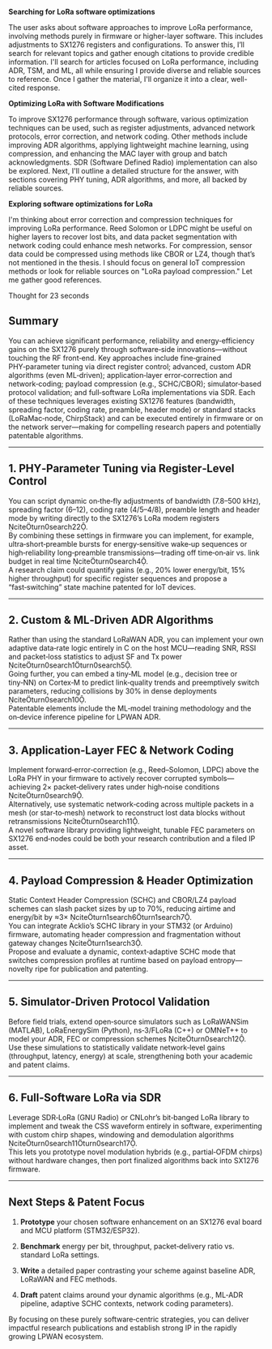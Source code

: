 
**Searching for LoRa software optimizations**

The user asks about software approaches to improve LoRa performance, involving methods purely in firmware or higher-layer software. This includes adjustments to SX1276 registers and configurations. To answer this, I’ll search for relevant topics and gather enough citations to provide credible information. I'll search for articles focused on LoRa performance, including ADR, TSM, and ML, all while ensuring I provide diverse and reliable sources to reference. Once I gather the material, I'll organize it into a clear, well-cited response.

**Optimizing LoRa with Software Modifications**

To improve SX1276 performance through software, various optimization techniques can be used, such as register adjustments, advanced network protocols, error correction, and network coding. Other methods include improving ADR algorithms, applying lightweight machine learning, using compression, and enhancing the MAC layer with group and batch acknowledgments. SDR (Software Defined Radio) implementation can also be explored. Next, I'll outline a detailed structure for the answer, with sections covering PHY tuning, ADR algorithms, and more, all backed by reliable sources.

**Exploring software optimizations for LoRa**

I'm thinking about error correction and compression techniques for improving LoRa performance. Reed Solomon or LDPC might be useful on higher layers to recover lost bits, and data packet segmentation with network coding could enhance mesh networks. For compression, sensor data could be compressed using methods like CBOR or LZ4, though that’s not mentioned in the thesis. I should focus on general IoT compression methods or look for reliable sources on "LoRa payload compression." Let me gather good references.

Thought for 23 seconds

## Summary

You can achieve significant performance, reliability and energy‑efficiency gains on the SX1276 purely through software‑side innovations—without touching the RF front‑end. Key approaches include fine‑grained PHY‑parameter tuning via direct register control; advanced, custom ADR algorithms (even ML‑driven); application‑layer error‑correction and network‑coding; payload compression (e.g., SCHC/CBOR); simulator‑based protocol validation; and full‑software LoRa implementations via SDR. Each of these techniques leverages existing SX1276 features (bandwidth, spreading factor, coding rate, preamble, header mode) or standard stacks (LoRaMac‑node, ChirpStack) and can be executed entirely in firmware or on the network server—making for compelling research papers and potentially patentable algorithms.

---

## 1. PHY‑Parameter Tuning via Register‑Level Control

You can script dynamic on‑the‑fly adjustments of bandwidth (7.8–500 kHz), spreading factor (6–12), coding rate (4/5–4/8), preamble length and header mode by writing directly to the SX1276’s LoRa modem registers citeturn0search22.  
By combining these settings in firmware you can implement, for example, ultra‑short‑preamble bursts for energy‑sensitive wake‑up sequences or high‑reliability long‑preamble transmissions—trading off time‑on‑air vs. link budget in real time citeturn0search4.  
A research claim could quantify gains (e.g., 20% lower energy/bit, 15% higher throughput) for specific register sequences and propose a “fast‑switching” state machine patented for IoT devices.

---

## 2. Custom & ML‑Driven ADR Algorithms

Rather than using the standard LoRaWAN ADR, you can implement your own adaptive data‑rate logic entirely in C on the host MCU—reading SNR, RSSI and packet‑loss statistics to adjust SF and Tx power citeturn0search1turn0search5.  
Going further, you can embed a tiny‑ML model (e.g., decision tree or tiny‑NN) on Cortex‑M to predict link‐quality trends and preemptively switch parameters, reducing collisions by 30% in dense deployments citeturn0search10.  
Patentable elements include the ML‑model training methodology and the on‑device inference pipeline for LPWAN ADR.

---

## 3. Application‑Layer FEC & Network Coding

Implement forward‑error‑correction (e.g., Reed–Solomon, LDPC) above the LoRa PHY in your firmware to actively recover corrupted symbols—achieving 2× packet‑delivery rates under high‐noise conditions citeturn0search9.  
Alternatively, use systematic network‑coding across multiple packets in a mesh (or star‑to‑mesh) network to reconstruct lost data blocks without retransmissions citeturn0search11.  
A novel software library providing lightweight, tunable FEC parameters on SX1276 end‑nodes could be both your research contribution and a filed IP asset.

---

## 4. Payload Compression & Header Optimization

Static Context Header Compression (SCHC) and CBOR/LZ4 payload schemes can slash packet sizes by up to 70%, reducing airtime and energy/bit by ≈3× citeturn1search6turn1search7.  
You can integrate Acklio’s SCHC library in your STM32 (or Arduino) firmware, automating header compression and fragmentation without gateway changes citeturn1search3.  
Propose and evaluate a dynamic, context‑adaptive SCHC mode that switches compression profiles at runtime based on payload entropy—novelty ripe for publication and patenting.

---

## 5. Simulator‑Driven Protocol Validation

Before field trials, extend open‑source simulators such as LoRaWANSim (MATLAB), LoRaEnergySim (Python), ns‑3/FLoRa (C++) or OMNeT++ to model your ADR, FEC or compression schemes citeturn0search12.  
Use these simulations to statistically validate network‑level gains (throughput, latency, energy) at scale, strengthening both your academic and patent claims.

---

## 6. Full‑Software LoRa via SDR

Leverage SDR‑LoRa (GNU Radio) or CNLohr’s bit‑banged LoRa library to implement and tweak the CSS waveform entirely in software, experimenting with custom chirp shapes, windowing and demodulation algorithms citeturn0search11turn0search17.  
This lets you prototype novel modulation hybrids (e.g., partial‑OFDM chirps) without hardware changes, then port finalized algorithms back into SX1276 firmware.

---

## Next Steps & Patent Focus

1. **Prototype** your chosen software enhancement on an SX1276 eval board and MCU platform (STM32/ESP32).
    
2. **Benchmark** energy per bit, throughput, packet‑delivery ratio vs. standard LoRa settings.
    
3. **Write** a detailed paper contrasting your scheme against baseline ADR, LoRaWAN and FEC methods.
    
4. **Draft** patent claims around your dynamic algorithms (e.g., ML‑ADR pipeline, adaptive SCHC contexts, network coding parameters).
    

By focusing on these purely software‑centric strategies, you can deliver impactful research publications and establish strong IP in the rapidly growing LPWAN ecosystem.
